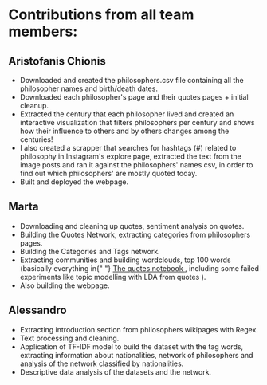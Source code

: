 # Contributions from all team members:

## Aristofanis Chionis

- Downloaded and created the philosophers.csv file containing all the philosopher names and birth/death dates.
- Downloaded each philosopher's page and their quotes pages + initial cleanup. 
- Extracted the century that each philosopher lived and created an interactive visualization that filters philosophers per century and shows how their influence to others and by others changes among the centuries!
- I also created a scrapper that searches for hashtags (#) related to philosophy in Instagram's explore page, extracted the text from the image posts and ran it against the philosophers' names csv, in order to find out which philosophers' are mostly quoted today.
- Built and deployed the webpage.

## Marta

- Downloading and cleaning up quotes, sentiment analysis on quotes.              
- Building the Quotes Network, extracting categories from philosophers pages.
- Building the Categories and Tags network.
- Extracting communities and building wordclouds, top 100 words (basically everything in{" "} <a target="_blank" rel="noreferrer" href="https://github.com/aristofanischionis/PhilosophersPageNotebook/blob/main/FinalQuotesNotebook.ipynb">The quotes notebook </a>, including some failed experiments like topic modelling with LDA from quotes ). 
- Also building the webpage.

## Alessandro

- Extracting introduction section from philosophers wikipages with Regex.
- Text processing and cleaning.
- Application of TF-IDF model to build the dataset with the tag words, extracting information about nationalities, network of philosophers and analysis of the network classified by nationalities. 
- Descriptive data analysis of the datasets and the network.